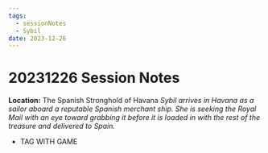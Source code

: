 ```yaml
---
tags:
  - sessionNotes
  - Sybil
date: 2023-12-26
---
```

# 20231226 Session Notes
**Location:** The Spanish Stronghold of Havana
*Sybil arrives in Havana as a sailor aboard a reputable Spanish merchant ship.  She is seeking the Royal Mail with an eye toward grabbing it before it is loaded in with the  rest of the treasure and delivered to Spain.*
- TAG WITH GAME